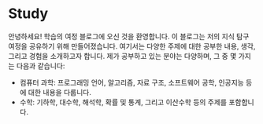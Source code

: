<h1>Study</h1>

안녕하세요! 학습의 여정 블로그에 오신 것을 환영합니다. 이 블로그는 저의 지식 탐구 여정을 공유하기 위해 만들어졌습니다. 여기서는 다양한 주제에 대한 공부한 내용, 생각, 그리고 경험을 소개하고자 합니다. 제가 공부하고 있는 분야는 다양하며, 그 중 몇 가지는 다음과 같습니다:
<ul>
<li>컴퓨터 과학: 프로그래밍 언어, 알고리즘, 자료 구조, 소프트웨어 공학, 인공지능 등에 대한 내용을 다룹니다.
<li>수학: 기하학, 대수학, 해석학, 확률 및 통계, 그리고 이산수학 등의 주제를 포함합니다.
</ul>
